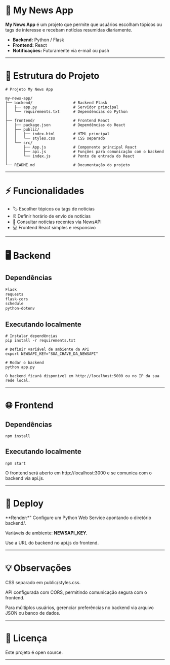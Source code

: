 # 📰 My News App

**My News App** é um projeto que permite que usuários escolham tópicos ou tags de interesse e recebam notícias resumidas diariamente.  

- **Backend:** Python / Flask  
- **Frontend:** React  
- **Notificações:** Futuramente via e-mail ou push  

---

# 📁 Estrutura do Projeto
```
# Projeto My News App

my-news-app/
├── backend/                  # Backend Flask
│   ├── app.py                # Servidor principal
│   └── requirements.txt      # Dependências do Python
│
├── frontend/                 # Frontend React
│   ├── package.json          # Dependências do React
│   ├── public/
│   │   ├── index.html        # HTML principal
│   │   └── styles.css        # CSS separado
│   └── src/
│       ├── App.js            # Componente principal React
│       ├── api.js            # Funções para comunicação com o backend
│       └── index.js          # Ponto de entrada do React
│
└── README.md                 # Documentação do projeto
```
---

# ⚡ Funcionalidades

- 🏷️ Escolher tópicos ou tags de notícias  
- ⏰ Definir horário de envio de notícias  
- 📰 Consultar notícias recentes via NewsAPI  
- 💻 Frontend React simples e responsivo  

---

# 🖥️ Backend

## Dependências

```txt
Flask
requests
flask-cors
schedule
python-dotenv
```
## Executando localmente
```
# Instalar dependências
pip install -r requirements.txt

# Definir variável de ambiente da API
export NEWSAPI_KEY="SUA_CHAVE_DA_NEWSAPI"

# Rodar o backend
python app.py

O backend ficará disponível em http://localhost:5000 ou no IP da sua rede local.
```

---

# 🌐 Frontend

## Dependências
```
npm install
```
## Executando localmente
```
npm start
```
O frontend será aberto em http://localhost:3000 e se comunica com o backend via api.js.


---

# 🚀 Deploy

**Render:*" Configure um Python Web Service apontando o diretório backend/.

Variáveis de ambiente: **NEWSAPI_KEY.**

Use a URL do backend no api.js do frontend.



---

# 💡 Observações

CSS separado em public/styles.css.

API configurada com CORS, permitindo comunicação segura com o frontend.

Para múltiplos usuários, gerenciar preferências no backend via arquivo JSON ou banco de dados.



---

# 📄 Licença

Este projeto é open source.

---
